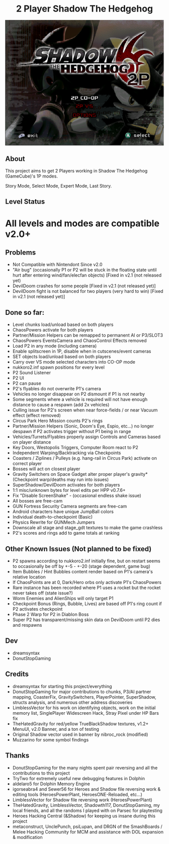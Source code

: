 <div align="center"><h1>2 Player Shadow The Hedgehog</h1>
<img src="https://raw.githubusercontent.com/ShadowTheHedgehogHacking/2P-ShdTH/master/res/main_banner.png" align="center" />
</div>

## About
This project aims to get 2 Players working in Shadow The Hedgehog (GameCube)'s 1P modes.

Story Mode, Select Mode, Expert Mode, Last Story.

## Level Status
# All levels and modes are compatible v2.0+

## Problems
* Not Compatible with Nintendont Since v2.0
* "Air bug" (occasionally P1 or P2 will be stuck in the floating state until hurt after entering wind/fan/elecfan objects) [Fixed in v2.1 (not released yet)
* DevilDoom crashes for some people [Fixed in v2.1 (not released yet)]
* DevilDoom fight is not balanced for two players (very hard to win) [Fixed in v2.1 (not released yet)] 

## Done so far:
* Level chunks load/unload based on both players
* ChaosPowers activate for both players
* Partner/Mission Helpers can be remapped to permanent AI or P3/SLOT3
* ChaosPowers EventsCamera and ChaosControl Effects removed
* Load P2 in any mode (including camera)
* Enable splitscreen in 1P, disable when in cutscenes/event cameras
* SET objects load/unload based on both players
* Carry over VS mode selected characters into CO-OP mode
* nukkoro2.inf spawn positions for every level
* P2 Sound Listener
* P2 UI
* P2 can pause
* P2's flyables do not overwrite P1's camera
* Vehicles no longer disappear on P2 dismount if P1 is not nearby
* Some segments where a vehicle is required will not have enough distance to cause a respawn (add 2x vehicles)
* Culling issue for P2's screen when near force-fields / or near Vacuum effect (effect removed)
* Circus Park Hero Mission counts P2's rings
* Partner/Mission Helpers (Sonic, Doom's Eye, Espio, etc...) no longer despawn if P2 activates trigger without P1 being in range
* Vehicles/Turrets/Flyables properly assign Controls and Cameras based on player distance
* Key Doors, Westopolis Triggers, Computer Room react to P2
* Independent Warping/Backtracking via Checkpoints
* Coasters / Ziplines / Pulleys (e.g. hang-rail in Circus Park) activate on correct player
* Bosses will act on closest player
* Gravity Switchers on Space Gadget alter proper player's gravity* (Checkpoint warp/deaths may run into issues)
* SuperShadow/DevilDoom activates for both players
* 1:1 misc/unknown bytes for level edits per HPP v0.7.6+
* Fix "Disable ScreenShake" - (occasional endless shake issue)
* All bosses are free-cam
* GUN Fortress Security Camera segments are free-cam
* Android characters have unique JumpBall colors
* Individual death-to-checkpoint (Basic)
* Physics Rewrite for GUNMech Jumpers
* Downscale all stage and stage_gdt textures to make the game crashless
* P2's scores and rings add to game totals at ranking

## Other Known Issues (Not planned to be fixed)
* P2 spawns according to nukkoro2.inf initially fine, but on restart seems to occasionally be off by +-5 - +-20 (stage dependent, game bug)
* Item Bubbles / Hint Bubbles content render based on P1's camera's relative location
* If ChaosPoints are at 0, Dark/Hero orbs only activate P1's ChaosPowers
* Rare instance has been recorded where P1 uses a rocket but the rocket never takes off (state issue?)
* Worm Enemies and AlienShips will only target P1
* Checkpoint Bonus (Rings, Bubble, Lives) are based off P1's ring count if P2 activates checkpoint
* Phase 2 Warp for P2 in Diablon Boss
* Super P2 has transparent/missing skin data on DevilDoom until P2 dies and respawns

## Dev
* dreamsyntax
* DonutStopGaming

## Credits
* dreamsyntax for starting this project/everything
* DonutStopGaming for major contributions to chunks, P3/AI partner mapping, CoasterFix, GravitySwitchers, PlayerPointer, SuperShadow, structs analysis, and numerous other address discoveries
* LimblessVector for his work on identifying objects, work on the initial memory list, SinglePlayer Widescreen Hack, Stray Pixel under HP Bars fix
* TheHatedGravity for red/yellow TrueBlackShadow textures, v1.2+ MenuUI, v2.0 Banner, and a ton of testing
* Original Shadow vector used in banner by nibroc_rock (modified)
* Muzzarino for some symbol findings

## Thanks
* DonutStopGaming for the many nights spent pair reversing and all the contributions to this project
* TryTwo for extremely useful new debugging features in Dolphin
* aldelaro5 for Dolphin Memory Engine
* igorseabra4 and Sewer56 for Heroes and Shadow file reversing work & editing tools (HeroesPowerPlant, HeroesONE-Reloaded, etc...)
* LimblessVector for Shadow file reversing work (HeroesPowerPlant)
* TheHatedGravity, LimblessVector, Shadowth117, DonutStopGaming, my local friends, and all the randoms I played with on Parsec for playtesting
* Heroes Hacking Central (&Shadow) for keeping us insane during this project
* metaconstruct, UnclePunch, psiLupan, and DRGN of the SmashBoards / Melee Hacking Community for MCM and assistance with DOL expansion & modification